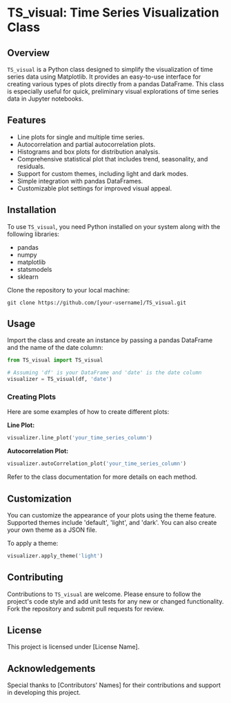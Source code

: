 
# TS_visual: Time Series Visualization Class

## Overview
`TS_visual` is a Python class designed to simplify the visualization of time series data using Matplotlib. It provides an easy-to-use interface for creating various types of plots directly from a pandas DataFrame. This class is especially useful for quick, preliminary visual explorations of time series data in Jupyter notebooks.

## Features
- Line plots for single and multiple time series.
- Autocorrelation and partial autocorrelation plots.
- Histograms and box plots for distribution analysis.
- Comprehensive statistical plot that includes trend, seasonality, and residuals.
- Support for custom themes, including light and dark modes.
- Simple integration with pandas DataFrames.
- Customizable plot settings for improved visual appeal.

## Installation
To use `TS_visual`, you need Python installed on your system along with the following libraries:
- pandas
- numpy
- matplotlib
- statsmodels
- sklearn

Clone the repository to your local machine:
```
git clone https://github.com/[your-username]/TS_visual.git
```

## Usage
Import the class and create an instance by passing a pandas DataFrame and the name of the date column:
```python
from TS_visual import TS_visual

# Assuming 'df' is your DataFrame and 'date' is the date column
visualizer = TS_visual(df, 'date')
```

### Creating Plots
Here are some examples of how to create different plots:

**Line Plot:**
```python
visualizer.line_plot('your_time_series_column')
```

**Autocorrelation Plot:**
```python
visualizer.autoCorrelation_plot('your_time_series_column')
```

Refer to the class documentation for more details on each method.

## Customization
You can customize the appearance of your plots using the theme feature. Supported themes include 'default', 'light', and 'dark'. You can also create your own theme as a JSON file.

To apply a theme:
```python
visualizer.apply_theme('light')
```

## Contributing
Contributions to `TS_visual` are welcome. Please ensure to follow the project's code style and add unit tests for any new or changed functionality. Fork the repository and submit pull requests for review.

## License
This project is licensed under [License Name].

## Acknowledgements
Special thanks to [Contributors' Names] for their contributions and support in developing this project.
